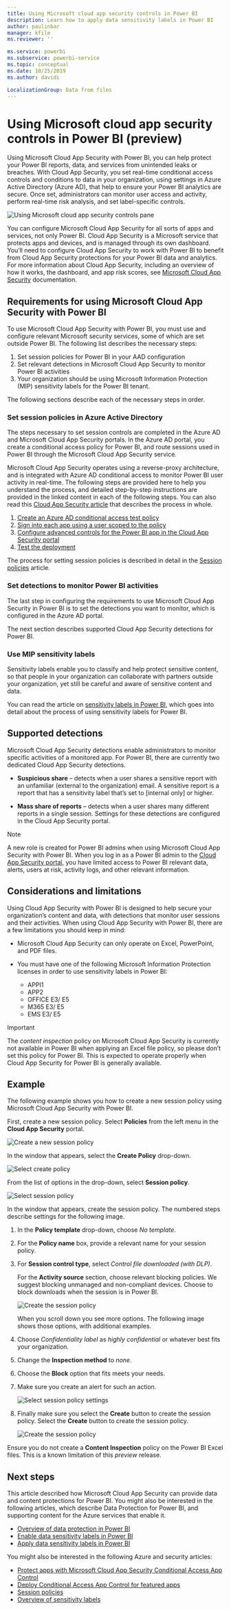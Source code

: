 ```yaml
---
title: Using Microsoft cloud app security controls in Power BI
description: Learn how to apply data sensitivity labels in Power BI
author: paulinbar
manager: kfile
ms.reviewer: ''

ms.service: powerbi
ms.subservice: powerbi-service
ms.topic: conceptual
ms.date: 10/25/2019
ms.author: davidi

LocalizationGroup: Data from files
---
```

# Using Microsoft cloud app security controls in Power BI (preview)

Using Microsoft Cloud App Security with Power BI, you can help protect your Power BI reports, data, and services from unintended leaks or breaches. With Cloud App Security, you set real-time conditional access controls and conditions to data in your organization, using settings in Azure Active Directory (Azure AD), that help to ensure your Power BI analytics are secure. Once set, administrators can monitor user access and activity, perform real-time risk analysis, and set label-specific controls. 

![Using Microsoft cloud app security controls pane](media/service-security-using-microsoft-cloud-app-security-controls/cloud-app-security-controls-01.png)

You can configure Microsoft Cloud App Security for all sorts of apps and services, not only Power BI. Cloud App Security is a Microsoft service that protects apps and devices, and is managed through its own dashboard. You’ll need to configure Cloud App Security to work with Power BI to benefit from Cloud App Security protections for your Power BI data and analytics. For more information about Cloud App Security, including an overview of how it works, the dashboard, and app risk scores, see [Microsoft Cloud App Security](https://docs.microsoft.com/cloud-app-security/) documentation.

## Requirements for using Microsoft Cloud App Security with Power BI

To use Microsoft Cloud App Security with Power BI, you must use and configure relevant Microsoft security services, some of which are set outside Power BI. The following list describes the necessary steps:

1.	Set session policies for Power BI in your AAD configuration
2.	Set relevant detections in Microsoft Cloud App Security to monitor Power BI activities
3.	Your organization should be using Microsoft Information Protection (MIP) sensitivity labels for the Power BI tenant.

The following sections describe each of the necessary steps in order.


### Set session policies in Azure Active Directory
The steps necessary to set session controls are completed in the Azure AD and Microsoft Cloud App Security portals. In the Azure AD portal, you create a conditional access policy for Power BI, and route sessions used in Power BI through the Microsoft Cloud App Security service. 

Microsoft Cloud App Security operates using a reverse-proxy architecture, and is integrated with Azure AD conditional access to monitor Power BI user activity in real-time. The following steps are provided here to help you understand the process, and detailed step-by-step instructions are provided in the linked content in each of the following steps. You can also read this [Cloud App Security article](https://docs.microsoft.com/cloud-app-security/proxy-deployment-aad) that describes the process in whole.

1.	[Create an Azure AD conditional access test policy](https://docs.microsoft.com/cloud-app-security/proxy-deployment-aad#add-azure-ad)
2.	[Sign into each app using a user scoped to the policy](https://docs.microsoft.com/cloud-app-security/proxy-deployment-aad#sign-in-scoped)
3.	[Configure advanced controls for the Power BI app in the Cloud App Security portal](https://docs.microsoft.com/cloud-app-security/proxy-deployment-aad#step-3-configure-advanced-controls-and-any-apps-in-the-cloud-app-security-portal)
4.	[Test the deployment](https://docs.microsoft.com/cloud-app-security/proxy-deployment-aad#step-4-test-the-deployment)

The process for setting session policies is described in detail in the [Session policies](https://docs.microsoft.com/cloud-app-security/session-policy-aad) article. 

### Set detections to monitor Power BI activities
The last step in configuring the requirements to use Microsoft Cloud App Security in Power BI is to set the detections you want to monitor, which is configured in the Azure AD portal. 

The next section describes supported Cloud App Security detections for Power BI.

### Use MIP sensitivity labels

Sensitivity labels enable you to classify and help protect sensitive content, so that people in your organization can collaborate with partners outside your organization, yet still be careful and aware of sensitive content and data. 

You can read the article on [sensitivity labels in Power BI](service-security-enable-data-sensitivity-labels.md), which goes into detail about the process of using sensitivity labels for Power BI.

## Supported detections

Microsoft Cloud App Security detections enable administrators to monitor specific activities of a monitored app. For Power BI, there are currently two dedicated Cloud App Security detections. 

* **Suspicious share** – detects when a user shares a sensitive report with an unfamiliar (external to the organization) email. A sensitive report is a report that has a sensitivity label that’s set to [internal only] or higher. 

* **Mass share of reports** – detects when a user shares many different reports in a single session.
Settings for these detections are configured in the Cloud App Security portal. 

> [!NOTE]
> A new role is created for Power BI admins when using Microsoft Cloud App Security with Power BI. When you log in as a Power BI admin to the [Cloud App Security portal](https://portal.cloudappsecurity.com/), you have limited access to Power BI relevant data, alerts, users at risk, activity logs, and other relevant information.

## Considerations and limitations 
Using Cloud App Security with Power BI is designed to help secure your organization’s content and data, with detections that monitor user sessions and their activities. When using Cloud App Security with Power BI, there are a few limitations you should keep in mind:

* Microsoft Cloud App Security can only operate on Excel, PowerPoint, and PDF files.

* You must have one of the following Microsoft Information Protection licenses in order to use sensitivity labels in Power BI:
    * APPI1
    * APP2
    * OFFICE E3/ E5
    * M365 E3/ E5
    * EMS E3/ E5

> [!IMPORTANT]
> The *content inspection* policy on Microsoft Cloud App Security is currently not available in Power BI when applying an Excel file policy, so please don’t set this policy for Power BI. This is expected to operate properly when Cloud App Security for Power BI is generally available.

## Example

The following example shows you how to create a new session policy using Microsoft Cloud App Security with Power BI.

First, create a new session policy. Select **Policies** from the left menu in the **Cloud App Security** portal.

![Create a new session policy](media/service-security-using-microsoft-cloud-app-security-controls/cloud-app-security-controls-02.png)

In the window that appears, select the **Create Policy** drop-down.

![Select create policy](media/service-security-using-microsoft-cloud-app-security-controls/cloud-app-security-controls-03.png)

From the list of options in the drop-down, select **Session policy**.

![Select session policy](media/service-security-using-microsoft-cloud-app-security-controls/cloud-app-security-controls-04.png)

In the window that appears, create the session policy. The numbered steps describe settings for the following image.

  1. In the **Policy template** drop-down, choose *No template*.
  2. For the **Policy name** box, provide a relevant name for your session policy.
  3. For **Session control type**, select *Control file downloaded (with DLP)*.

      For the **Activity source** section, choose relevant blocking policies. We suggest blocking unmanaged and non-compliant devices. Choose to block downloads when the session is in Power BI.

        ![Create the session policy](media/service-security-using-microsoft-cloud-app-security-controls/cloud-app-security-controls-05.png)

        When you scroll down you see more options. The following image shows those options, with additional examples. 

  4. Choose *Confidentiality label* as *highly confidential* or whatever best fits your organization.
  5. Change the **Inspection method** to *none*.
  6. Choose the **Block** option that fits meets your needs.
  7. Make sure you create an alert for such an action.

        ![Select session policy settings](media/service-security-using-microsoft-cloud-app-security-controls/cloud-app-security-controls-06.png)

        

  8. Finally make sure you select the **Create** button to create the session policy. Select the **Create** button to create the session policy.

        ![Create the session policy](media/service-security-using-microsoft-cloud-app-security-controls/cloud-app-security-controls-07.png)

Ensure you do not create a **Content Inspection** policy on the Power BI Excel files. This is a known limitation of this *preview* release.

## Next steps
This article described how Microsoft Cloud App Security can provide data and content protections for Power BI. You might also be interested in the following articles, which describe Data Protection for Power BI, and supporting content for the Azure services that enable it.

* [Overview of data protection in Power BI](service-security-data-protection-overview.md)
* [Enable data sensitivity labels in Power BI](service-security-enable-data-sensitivity-labels.md)
* [Apply data sensitivity labels in Power BI](service-security-apply-data-sensitivity-labels.md)

You might also be interested in the following Azure and security articles:

* [Protect apps with Microsoft Cloud App Security Conditional Access App Control](https://docs.microsoft.com/cloud-app-security/proxy-intro-aad)
* [Deploy Conditional Access App Control for featured apps](https://docs.microsoft.com/cloud-app-security/proxy-deployment-aad)
* [Session policies](https://docs.microsoft.com/cloud-app-security/session-policy-aad)
* [Overview of sensitivity labels](https://docs.microsoft.com/microsoft-365/compliance/sensitivity-labels)

